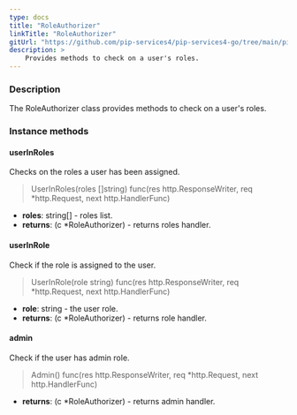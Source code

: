 ```yaml
---
type: docs
title: "RoleAuthorizer"
linkTitle: "RoleAuthorizer"
gitUrl: "https://github.com/pip-services4/pip-services4-go/tree/main/pip-services4-http-go"
description: >
    Provides methods to check on a user's roles.
---
```


### Description

The RoleAuthorizer class provides methods to check on a user's roles.

### Instance methods

#### userInRoles
Checks on the roles a user has been assigned.

> UserInRoles(roles []string) func(res http.ResponseWriter, req *http.Request, next http.HandlerFunc)

- **roles**: string[] - roles list.
- **returns**: (c *RoleAuthorizer)  - returns roles handler.

#### userInRole
Check if the role is assigned to the user.  

> UserInRole(role string) func(res http.ResponseWriter, req *http.Request, next http.HandlerFunc)

- **role**: string - the user role.
- **returns**: (c *RoleAuthorizer)  - returns role handler.


#### admin
Check if the user has admin role.  

> Admin() func(res http.ResponseWriter, req *http.Request, next http.HandlerFunc)

- **returns**: (c *RoleAuthorizer) - returns admin handler.

